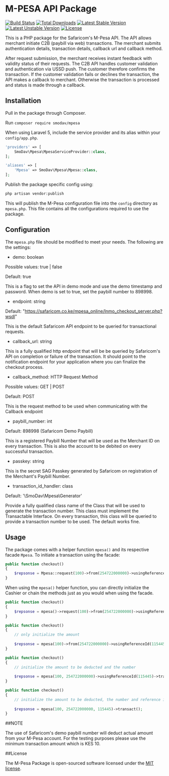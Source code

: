 # M-PESA API Package
[![Build Status](https://travis-ci.org/SmoDav/mpesa.svg?branch=master)](https://travis-ci.org/SmoDav/flash)
[![Total Downloads](https://poser.pugx.org/smodav/mpesa/d/total.svg)](https://packagist.org/packages/smodav/flash)
[![Latest Stable Version](https://poser.pugx.org/smodav/mpesa/v/stable.svg)](https://packagist.org/packages/smodav/flash)
[![Latest Unstable Version](https://poser.pugx.org/smodav/mpesa/v/unstable.svg)](https://packagist.org/packages/smodav/flash)
[![License](https://poser.pugx.org/smodav/mpesa/license.svg)](https://packagist.org/packages/smodav/flash)

This is a PHP package for the Safaricom's M-Pesa API. 
The API allows merchant initiate C2B (paybill via web) transactions.
The merchant submits authentication details, transaction details, 
callback url and callback method. 

After request submission, the merchant receives instant feedback 
with validity status of their requests. 
The C2B API handles customer validation and authentication 
via USSD push. The customer therefore confirms the transaction. 
If the customer validation fails or declines the transaction, 
the API makes a callback to merchant. Otherwise the transaction 
is processed and status is made through a callback. 

## Installation

Pull in the package through Composer.

Run `composer require smodav/mpesa`

When using Laravel 5, include the service provider and its alias within your `config/app.php`.

```php
'providers' => [
    SmoDav\Mpesa\MpesaServiceProvider::class,
];

'aliases' => [
    'Mpesa' => SmoDav\Mpesa\Mpesa::class,
];
```

Publish the package specific config using:
```bash
php artisan vendor:publish
```

This will publish the M-Pesa configuration file into the `config` directory as
`mpesa.php`. This file contains all the configurations required to use the package.

## Configuration

The `mpesa.php` file should be modified to meet your needs. The following are the
settings:

- demo: boolean

Possible values: true | false

Default: true

This is a flag to set the API in demo mode and use the demo timestamp
and password. When demo is set to true, set the paybill number to 898998.

- endpoint: string

Default: "https://safaricom.co.ke/mpesa_online/lnmo_checkout_server.php?wsdl"

This is the default Safaricom API endpoint to be queried for transactional
requests.

- callback_url: string

This is a fully qualified http endpoint that will be be queried by Safaricom's
API on completion or failure of the transaction. It should point to the notification
endpoint for your application where you can finalize the checkout process.

- callback_method: HTTP Request Method

Possible values: GET | POST

Default: POST

This is the request method to be used when communicating with the Callback endpoint

- paybill_number: int

Default: 898998 (Safaricom Demo Paybill)

This is a registered Paybill Number that will be used as the Merchant ID
on every transaction. This is also the account to be debited on every successful
transaction.

- passkey: string

This is the secret SAG Passkey generated by Safaricom on registration
of the Merchant's Paybill Number.

- transaction_id_handler: class

Default: '\SmoDav\Mpesa\Generator'

Provide a fully qualified class name of the Class that will be
used to generate the transaction number. This class must implement the
Transactable Interface. On every transaction, this class will be queried
to provide a transaction number to be used. The default works fine.

## Usage

The package comes with a helper function `mpesa()` and its respective facade `Mpesa`.
To initiate a transaction using the facade:

```php
public function checkout()
{
    $repsonse = Mpesa::request(100)->from(254722000000)->usingReferenceId(115445)->transact();
}

```

When using the ` mpesa() ` helper function, you can directly initialize the Cashier or chain
the methods just as you would when using the facade.

```php
public function checkout()
{
    $repsonse = mpesa()->request(100)->from(254722000000)->usingReferenceId(115445)->transact();
}

public function checkout()
{
    // only initialize the amount
    
    $repsonse = mpesa(100)->from(254722000000)->usingReferenceId(115445)->transact();
}

public function checkout()
{
    // initialize the amount to be deducted and the number
    
    $repsonse = mpesa(100, 254722000000)->usingReferenceId(115445)->transact();
}

public function checkout()
{
    // initialize the amount to be deducted, the number and reference id
    
    $repsonse = mpesa(100, 254722000000, 115445)->transact();
}
```

##NOTE

The use of Safaricom's demo paybill number will deduct actual amount from your M-Pesa account. For the testing purposes please use the minimum transaction amount which is KES 10.

##License

The M-Pesa Package is open-sourced software licensed under the [MIT license](http://opensource.org/licenses/MIT).
